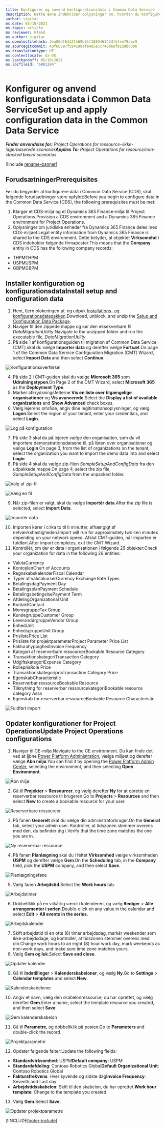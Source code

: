 ```yaml
---
title: Konfigurer og anvend konfigurationsdata i Common Data Service
description: Dette emne indeholder oplysninger om, hvordan du konfigurerer og anvender demonstrationskonfiguration og konfigurationsdata i Project Operations.
author: sigitac
ms.date: 05/10/2021
ms.topic: article
ms.reviewer: kfend
ms.author: sigitac
ms.openlocfilehash: 2ea00df6112fb69b61f1889463424fdfee79aec9
ms.sourcegitcommit: 40f68387f594180af64a5e5c748b6efa188bd300
ms.translationtype: HT
ms.contentlocale: da-DK
ms.lasthandoff: 05/10/2021
ms.locfileid: "6001284"
---
```

# <a name="set-up-and-apply-configuration-data-in-the-common-data-service"></a><span data-ttu-id="5629a-103">Konfigurer og anvend konfigurationsdata i Common Data Service</span><span class="sxs-lookup"><span data-stu-id="5629a-103">Set up and apply configuration data in the Common Data Service</span></span> 

<span data-ttu-id="5629a-104">_**Finder anvendelse for:** Project Operations for ressource-/ikke-lagerbaserede scenarier_</span><span class="sxs-lookup"><span data-stu-id="5629a-104">_**Applies To:** Project Operations for resource/non-stocked based scenarios_</span></span>

[!include [rename-banner](~/includes/cc-data-platform-banner.md)]

## <a name="prerequisites"></a><span data-ttu-id="5629a-105">Forudsætninger</span><span class="sxs-lookup"><span data-stu-id="5629a-105">Prerequisites</span></span>

<span data-ttu-id="5629a-106">Før du begynder at konfigurere data i Common Data Service (CDS), skal følgende forudsætninger være opfyldt:</span><span class="sxs-lookup"><span data-stu-id="5629a-106">Before you begin to configure data in the Common Data Service (CDS), the following prerequisites must be met:</span></span>

1.  <span data-ttu-id="5629a-107">Klargør et CDS-miljø og et Dynamics 365 Finance-miljø til Project Operations.</span><span class="sxs-lookup"><span data-stu-id="5629a-107">Provision a CDS environment and a Dynamics 365 Finance environment for Project Operations.</span></span>
2.  <span data-ttu-id="5629a-108">Oplysninger om juridiske enheder fra Dynamics 365 Finance deles med CDS-miljøet.</span><span class="sxs-lookup"><span data-stu-id="5629a-108">Legal entity information from Dynamics 365 Finance is shared to the CDS environment.</span></span> <span data-ttu-id="5629a-109">Dette betyder, at objektet **Virksomehd** i CDS indeholder følgende firmaposter:</span><span class="sxs-lookup"><span data-stu-id="5629a-109">This means that the **Company** entity in CDS has the following company records:</span></span>
  - <span data-ttu-id="5629a-110">THPM</span><span class="sxs-lookup"><span data-stu-id="5629a-110">THPM</span></span>
  - <span data-ttu-id="5629a-111">USPM</span><span class="sxs-lookup"><span data-stu-id="5629a-111">USPM</span></span>
  - <span data-ttu-id="5629a-112">GBPM</span><span class="sxs-lookup"><span data-stu-id="5629a-112">GBPM</span></span>

## <a name="install-setup-and-configuration-data"></a><span data-ttu-id="5629a-113">Installer konfiguration og konfigurationsdata</span><span class="sxs-lookup"><span data-stu-id="5629a-113">Install setup and configuration data</span></span>

1. <span data-ttu-id="5629a-114">Hent, fjern blokeringen af, og udpak [Installations- og konfigurationsdatapakken](https://download.microsoft.com/download/e/2/d/e2da6c98-d5dd-450c-aabe-fd6bf2ba374b/ProjOpsSampleSetupData-%20Integrated%20Latest.zip).</span><span class="sxs-lookup"><span data-stu-id="5629a-114">Download, unblock, and unzip the [Setup and Configuration Data Package](https://download.microsoft.com/download/e/2/d/e2da6c98-d5dd-450c-aabe-fd6bf2ba374b/ProjOpsSampleSetupData-%20Integrated%20Latest.zip).</span></span>
2. <span data-ttu-id="5629a-115">Naviger til den zippede mappe og kør den eksekverbare fil *DataMigrationUtility*.</span><span class="sxs-lookup"><span data-stu-id="5629a-115">Navigate to the unzipped folder and run the executable file, *DataMigrationUtility*.</span></span>
3. <span data-ttu-id="5629a-116">På side 1 af konfigurationsguiden til migration af Common Data Service (CMT) skal du vælge **Importer data** og derefter vælge **Fortsæt**.</span><span class="sxs-lookup"><span data-stu-id="5629a-116">On page 1 of the Common Data Service Configuration Migration (CMT) Wizard, select **Import Data** and then select **Continue**.</span></span>

![Konfigurationsoverførsel](./media/1ConfigurationMigration.png)

4. <span data-ttu-id="5629a-118">På side 2 i CMT-guiden skal du vælge **Microsoft 365** som **Udrulningstypen**.</span><span class="sxs-lookup"><span data-stu-id="5629a-118">On Page 2 of the CMT Wizard, select **Microsoft 365** as the **Deployment Type**.</span></span>
5. <span data-ttu-id="5629a-119">Marker afkrydsningsfelterne **Vis en liste over tilgængelige organisationer** og **Vis avancerede**.</span><span class="sxs-lookup"><span data-stu-id="5629a-119">Select the **Display a list of available organizations** and **Show Advanced** check boxes.</span></span>
6. <span data-ttu-id="5629a-120">Vælg lejerens område, angiv dine legitimationsoplysninger, og vælg **Logon**.</span><span class="sxs-lookup"><span data-stu-id="5629a-120">Select the region of your tenant, enter your credentials, and select **Login**.</span></span>

![Log på konfiguration](./media/2ConfigurationSignin.png)

7. <span data-ttu-id="5629a-122">På side 3 skal du på lejeren vælge den organisation, som du vil importere demonstrationsdataene til, på listen over organisationer og vælge **Login**.</span><span class="sxs-lookup"><span data-stu-id="5629a-122">On page 3, from the list of organizations on the tenant, select the organization you want to import the demo data into and select **Login**.</span></span>
8. <span data-ttu-id="5629a-123">På side 4 skal du vælge zip-filen *SampleSetupAndConfigData* fra den udpakkede mappe.</span><span class="sxs-lookup"><span data-stu-id="5629a-123">On page 4, select the zip file, *SampleSetupAndConfigData* from the unpacked folder.</span></span>

![Valg af zip-fil](./media/3ZipFile.png)

![Vælg en fil](./media/4SelectAFile.png)

9. <span data-ttu-id="5629a-126">Når zip-filen er valgt, skal du vælge **Importér data**.</span><span class="sxs-lookup"><span data-stu-id="5629a-126">After the zip file is selected, select **Import Data**.</span></span>

![Importér data](./media/5ImportData.png)

10. <span data-ttu-id="5629a-128">Importen kører i cirka to til ti minutter, afhængigt af netværkshastigheden.</span><span class="sxs-lookup"><span data-stu-id="5629a-128">Import will run for approximately two-ten minutes depending on your network speed.</span></span> <span data-ttu-id="5629a-129">Afslut CMT-guiden, når importen er fuldført.</span><span class="sxs-lookup"><span data-stu-id="5629a-129">After import completes, exit the CMT Wizard.</span></span> 
11. <span data-ttu-id="5629a-130">Kontrollér, om der er data i organisationen i følgende 26 objekter:</span><span class="sxs-lookup"><span data-stu-id="5629a-130">Check your organization for data in the following 26 entities:</span></span>

  - <span data-ttu-id="5629a-131">Valuta</span><span class="sxs-lookup"><span data-stu-id="5629a-131">Currency</span></span>
  - <span data-ttu-id="5629a-132">Kontoplan</span><span class="sxs-lookup"><span data-stu-id="5629a-132">Chart of Accounts</span></span>
  - <span data-ttu-id="5629a-133">Regnskabskalender</span><span class="sxs-lookup"><span data-stu-id="5629a-133">Fiscal Calendar</span></span>
  - <span data-ttu-id="5629a-134">Typer af valutakurser</span><span class="sxs-lookup"><span data-stu-id="5629a-134">Currency Exchange Rate Types</span></span>
  - <span data-ttu-id="5629a-135">Betalingsdag</span><span class="sxs-lookup"><span data-stu-id="5629a-135">Payment Day</span></span>
  - <span data-ttu-id="5629a-136">Betalingsplan</span><span class="sxs-lookup"><span data-stu-id="5629a-136">Payment Schedule</span></span>
  - <span data-ttu-id="5629a-137">Betalingsbetingelse</span><span class="sxs-lookup"><span data-stu-id="5629a-137">Payment Term</span></span>
  - <span data-ttu-id="5629a-138">Afdeling</span><span class="sxs-lookup"><span data-stu-id="5629a-138">Organizational Unit</span></span>
  - <span data-ttu-id="5629a-139">Kontakt</span><span class="sxs-lookup"><span data-stu-id="5629a-139">Contact</span></span>
  - <span data-ttu-id="5629a-140">Momsgruppe</span><span class="sxs-lookup"><span data-stu-id="5629a-140">Tax Group</span></span>
  - <span data-ttu-id="5629a-141">Kundegruppe</span><span class="sxs-lookup"><span data-stu-id="5629a-141">Customer Group</span></span>
  - <span data-ttu-id="5629a-142">Leverandørgruppe</span><span class="sxs-lookup"><span data-stu-id="5629a-142">Vendor Group</span></span>
  - <span data-ttu-id="5629a-143">Enhed</span><span class="sxs-lookup"><span data-stu-id="5629a-143">Unit</span></span>
  - <span data-ttu-id="5629a-144">Enhedsgruppe</span><span class="sxs-lookup"><span data-stu-id="5629a-144">Unit Group</span></span>
  - <span data-ttu-id="5629a-145">Prisliste</span><span class="sxs-lookup"><span data-stu-id="5629a-145">Price List</span></span>
  - <span data-ttu-id="5629a-146">Prisliste for projektparameter</span><span class="sxs-lookup"><span data-stu-id="5629a-146">Project Parameter Price List</span></span>
  - <span data-ttu-id="5629a-147">Fakturahyppighed</span><span class="sxs-lookup"><span data-stu-id="5629a-147">Invoice Frequency</span></span>
  - <span data-ttu-id="5629a-148">Kategori af reserverbare ressourcer</span><span class="sxs-lookup"><span data-stu-id="5629a-148">Bookable Resource Category</span></span>
  - <span data-ttu-id="5629a-149">Transaktionskategori</span><span class="sxs-lookup"><span data-stu-id="5629a-149">Transaction Category</span></span>
  - <span data-ttu-id="5629a-150">Udgiftskategori</span><span class="sxs-lookup"><span data-stu-id="5629a-150">Expense Category</span></span>
  - <span data-ttu-id="5629a-151">Rollepris</span><span class="sxs-lookup"><span data-stu-id="5629a-151">Role Price</span></span>
  - <span data-ttu-id="5629a-152">Transaktionskategoripris</span><span class="sxs-lookup"><span data-stu-id="5629a-152">Transaction Category Price</span></span>
  - <span data-ttu-id="5629a-153">Egenskab</span><span class="sxs-lookup"><span data-stu-id="5629a-153">Characteristic</span></span>
  - <span data-ttu-id="5629a-154">Reserverbar ressource</span><span class="sxs-lookup"><span data-stu-id="5629a-154">Bookable Resource</span></span>
  - <span data-ttu-id="5629a-155">Tilknytning for reserverbar ressourcekategori</span><span class="sxs-lookup"><span data-stu-id="5629a-155">Bookable resource category Assn</span></span>
  - <span data-ttu-id="5629a-156">Egenskab for reserverbar ressource</span><span class="sxs-lookup"><span data-stu-id="5629a-156">Bookable Resource Characteristic</span></span>

![Fuldført import](./media/6CompleteImport.png)

## <a name="update-project-operations-configurations"></a><span data-ttu-id="5629a-158">Opdater konfigurationer for Project Operations</span><span class="sxs-lookup"><span data-stu-id="5629a-158">Update Project Operations configurations</span></span>

1. <span data-ttu-id="5629a-159">Naviger til CE-miljø.</span><span class="sxs-lookup"><span data-stu-id="5629a-159">Navigate to the CE environment.</span></span> <span data-ttu-id="5629a-160">Du kan finde det ved at åbne [Power Platform Administration](https://admin.powerplatform.microsoft.com/environments), vælge miljøet og derefter vælge **Åbn miljø**.</span><span class="sxs-lookup"><span data-stu-id="5629a-160">You can find it by opening the [Power Platform Admin Center](https://admin.powerplatform.microsoft.com/environments), selecting the environment, and then selecting **Open Environment**.</span></span> 

![Åbn miljø](./media/7OpenEnvironment.png)

2. <span data-ttu-id="5629a-162">Gå til **Projekter** > **Ressourcer**, og vælg derefter **Ny** for at oprette en reserverbar ressource til brugeren.</span><span class="sxs-lookup"><span data-stu-id="5629a-162">Go to **Projects** > **Resources** and then select **New** to create a bookable resource for your user.</span></span>

![Reserverbare ressourcer](./media/8BookableResources.png)

3. <span data-ttu-id="5629a-164">På fanen **Generelt** skal du vælge din administratorbruger.</span><span class="sxs-lookup"><span data-stu-id="5629a-164">On the **General** tab, select your admin user.</span></span> <span data-ttu-id="5629a-165">Kontroller, at tidszonen stemmer overens med den, du befinder dig i.</span><span class="sxs-lookup"><span data-stu-id="5629a-165">Verify that the time zone matches the one you are in.</span></span> 

![Ny reserverbar ressource](./media/9NewBookableResource.png)

4. <span data-ttu-id="5629a-167">På fanen **Planlægning** skal du i feltet **Virksomhed** vælge virksomheden **USPM** og derefter vælge **Gem**.</span><span class="sxs-lookup"><span data-stu-id="5629a-167">On the **Scheduling** tab, in the **Company** field, pick the **USPM** company, and then select **Save**.</span></span> 

![Planlægningsfane](./media/10SchedulingTab.png)

5. <span data-ttu-id="5629a-169">Vælg fanen **Arbejdstid**.</span><span class="sxs-lookup"><span data-stu-id="5629a-169">Select the **Work hours** tab.</span></span>  

![Arbejdstimer](./media/11WorkHours.png)

6. <span data-ttu-id="5629a-171">Dobbeltklik på en vilkårlig værdi i kalenderen, og vælg **Rediger** > **Alle arrangementer i serien**.</span><span class="sxs-lookup"><span data-stu-id="5629a-171">Double-click on any value in the calendar and select **Edit** > **All events in the series**.</span></span> 

![Arbejdskalender](./media/12WorkCalendar.png)

7. <span data-ttu-id="5629a-173">Skift arbejdstid til en otte (8) timer arbejdsdag, markér weekender som ikke-arbejdsdage, og kontrollér, at tidszonen stemmer overens med din.</span><span class="sxs-lookup"><span data-stu-id="5629a-173">Change work hours to an eight (8) hour work day, mark weekends as non-work days, and make sure time zone matches yours.</span></span> 
8. <span data-ttu-id="5629a-174">Vælg **Gem og luk**.</span><span class="sxs-lookup"><span data-stu-id="5629a-174">Select **Save and close**.</span></span>

![Opdater kalender](./media/13UpdateCalendar.png)

9. <span data-ttu-id="5629a-176">Gå til **Indstillinger** > **Kalenderskabeloner**, og vælg **Ny**.</span><span class="sxs-lookup"><span data-stu-id="5629a-176">Go to **Settings** > **Calendar templates** and select **New**.</span></span>
 
 ![Kalenderskabeloner](./media/14CalendarTemplates.png)
 
 10. <span data-ttu-id="5629a-178">Angiv et navn, vælg den skabelonressource, du har oprettet, og vælg derefter **Gem**.</span><span class="sxs-lookup"><span data-stu-id="5629a-178">Enter a name, select the template resource you created, and then select **Save**.</span></span> 
 
 ![Gem kalenderskabelon](./media/15SaveCalendarTemplate.png)
 
 11. <span data-ttu-id="5629a-180">Gå til **Parametre**, og dobbeltklik på posten.</span><span class="sxs-lookup"><span data-stu-id="5629a-180">Go to **Parameters** and double-click the record.</span></span> 
 
 ![Projektparametre](./media/16ProjectParameters.png)
 
12. <span data-ttu-id="5629a-182">Opdater følgende felter:</span><span class="sxs-lookup"><span data-stu-id="5629a-182">Update the following fields:</span></span>

 - <span data-ttu-id="5629a-183">**Standardvirksomhed**: USPM</span><span class="sxs-lookup"><span data-stu-id="5629a-183">**Default company**: USPM</span></span>
 - <span data-ttu-id="5629a-184">**Standardafdeling**: Contoso Robotics Global</span><span class="sxs-lookup"><span data-stu-id="5629a-184">**Default Organizational Unit**: Contoso Robotics Global</span></span>
 - <span data-ttu-id="5629a-185">**Fakturafrekvens**: Hver syvende og sidste dag</span><span class="sxs-lookup"><span data-stu-id="5629a-185">**Invoice Frequency**: Seventh and Last day</span></span>
 - <span data-ttu-id="5629a-186">**Arbejdstidsskabelon**: Skift til den skabelon, du har oprettet.</span><span class="sxs-lookup"><span data-stu-id="5629a-186">**Work hour template**: Change to the template you created.</span></span>

13. <span data-ttu-id="5629a-187">Vælg **Gem**.</span><span class="sxs-lookup"><span data-stu-id="5629a-187">Select **Save**.</span></span> 

![Opdater projektparametre](./media/17UpdatedProjectParameters.png)


[!INCLUDE[footer-include](../includes/footer-banner.md)]
